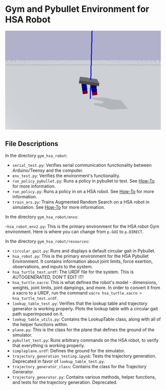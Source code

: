 # Gym and Pybullet Environment for HSA Robot


![](img/../../../img/hsa_pybullet_joints.gif)

## File Descriptions

In the directory `gym_hsa_robot`:

- `serial_test.py`: Verifies serial communication functionality between Arduino/Teensy and the computer.
- `env_test.py`: Verifies the environment's functionality.
- `run_policy_pybullet.py`: Runs a policy in pybullet to test. See [How-To](../../README.md/#how-to-use) for more information.
- `run_policy.py`: Runs a policy in on a HSA robot. See [How-To](../../README.md/#how-to-use) for more information.
- `train_ars.py`: Trains Augmented Random Search on a HSA robot in simulation. See [How-To](../../README.md/#how-to-use) for more information.


In the directory `gym_hsa_robot/envs`:

-`hsa_robot_env2.py`: This is the primary environment for the HSA robot Gym environment. Here is where you can change from `p.GUI` to `p.DIRECT`.


In the directory `gym_hsa_robot/resources`:

- `circular_gait.py`: Runs and displays a default circular gait in Pybullet.
- `hsa_robot.py`: This is the primary environment for the HSA Pybullet Environment. It contains information about joint limits, force exertion, observations, and inputs to the system.
- `hsa_turtle_test.urdf`: The URDF file for the system. This is AUTOGENERATED, DON'T EDIT IT!
- `hsa_turtle.xacro`: This is what defines the robot's model - dimensions, weights, joint limits, joint dampings, and more. In order to convert it from a xacro to a URDF, run the command `xacro hsa_turtle.xacro > hsa_turtle_test.urdf`.
- `lookup_table_test.py`: Verifies that the lookup table and trajectory generator is working properly. Plots the lookup table with a circular gait path superimposed on it.
- `lookup_table_utils.py`: Contains the LookupTable class, along with all of the helper functions within.
- `plane.py`: This is the class for the plane that defines the ground of the simulator.
- `pybullet_test.py`: Runs arbitrary commands on the HSA robot, to verify that everything is working properly.
- `simpleplane.urdf`: Defines the ground for the simulator.
- `trajectory_generation_testing.ipynb`: Tests the trajectory generation. Deprecated in favor of `lookup_table_test.py`.
- `trajectory_generator_class`: Contains the class for the Trajectory Generator.
- `trajectory_generator.py`: Contains various methods, helper functions, and tests for the trajectory generation. Deprecated.
